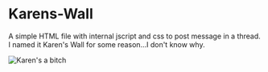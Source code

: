 # Karens-Wall
A simple HTML file with internal jscript and css to post message in a thread. I named it Karen's Wall for some reason...I don't know why.


![Karen's a bitch](https://github.com/DrakenWan/Karens-Wall/blob/main/Screenshot1.png?raw=true)

